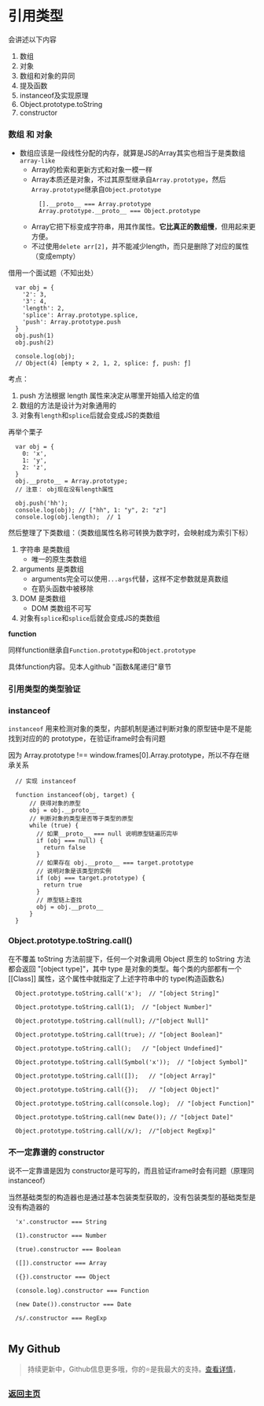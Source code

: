 # 引用类型

会讲述以下内容
1. 数组
2. 对象
3. 数组和对象的异同
4. 提及函数
5. instanceof及实现原理
6. Object.prototype.toString
7. constructor

### 数组 和 对象

* 数组应该是一段线性分配的内存，就算是JS的Array其实也相当于是类数组`array-like`
  * Array的检索和更新方式和对象一模一样
  * Array本质还是对象，不过其原型继承自`Array.prototype`，然后`Array.prototype`继承自`Object.prototype`
    ```
      [].__proto__ === Array.prototype
      Array.prototype.__proto__ === Object.prototype
    ```
  * Array它把下标变成字符串，用其作属性。**它比真正的数组慢**，但用起来更方便。
  * 不过使用`delete arr[2]`，并不能减少length，而只是删除了对应的属性（变成empty）

借用一个面试题（不知出处）
```
  var obj = {
    '2': 3,
    '3': 4,
    'length': 2,
    'splice': Array.prototype.splice,
    'push': Array.prototype.push
  }
  obj.push(1)
  obj.push(2)

  console.log(obj);
  // Object(4) [empty × 2, 1, 2, splice: ƒ, push: ƒ]
```

考点：
1. push 方法根据 length 属性来决定从哪里开始插入给定的值
2. 数组的方法是设计为对象通用的
3. 对象有`length`和`splice`后就会变成JS的类数组

再举个栗子

```
  var obj = {
    0: 'x',
    1: 'y',
    2: 'z',
  }
  obj.__proto__ = Array.prototype;
  // 注意： obj现在没有length属性

  obj.push('hh');
  console.log(obj); // ["hh", 1: "y", 2: "z"]
  console.log(obj.length);  // 1
```

然后整理了下类数组：（类数组属性名称可转换为数字时，会映射成为索引下标）

1. 字符串 是类数组
    - 唯一的原生类数组
2. arguments 是类数组
    - arguments完全可以使用`...args`代替，这样不定参数就是真数组
    - 在箭头函数中被移除
3. DOM 是类数组
    - DOM 类数组不可写
4. 对象有`splice`和`splice`后就会变成JS的类数组


**function**

同样function继承自`Function.prototype`和`Object.prototype`

具体function内容。见本人github "函数&尾递归"章节

### 引用类型的类型验证

### instanceof

`instanceof` 用来检测对象的类型，内部机制是通过判断对象的原型链中是不是能找到对应的的 prototype，在验证iframe时会有问题

因为 Array.prototype !== window.frames[0].Array.prototype，所以不存在继承关系

```
  // 实现 instanceof

  function instanceof(obj, target) {
      // 获得对象的原型
      obj = obj.__proto__
      // 判断对象的类型是否等于类型的原型
      while (true) {
        // 如果__proto__ === null 说明原型链遍历完毕
        if (obj === null) {
          return false
        }
        // 如果存在 obj.__proto__ === target.prototype
        // 说明对象是该类型的实例
        if (obj === target.prototype) {
          return true
        }
        // 原型链上查找
        obj = obj.__proto__
      }
  }
```

### Object.prototype.toString.call()

在不覆盖 toString 方法前提下，任何一个对象调用 Object 原生的 toString 方法都会返回 "[object type]"，其中 type 是对象的类型。每个类的内部都有一个 [\[Class]] 属性，这个属性中就指定了上述字符串中的 type(构造函数名)

```
  Object.prototype.toString.call('x');  // "[object String]"

  Object.prototype.toString.call(1);  // "[object Number]"

  Object.prototype.toString.call(null); //"[object Null]"

  Object.prototype.toString.call(true); // "[object Boolean]"

  Object.prototype.toString.call();   // "[object Undefined]"

  Object.prototype.toString.call(Symbol('x'));  // "[object Symbol]"

  Object.prototype.toString.call([]);   // "[object Array]"

  Object.prototype.toString.call({});   // "[object Object]"

  Object.prototype.toString.call(console.log);  // "[object Function]"

  Object.prototype.toString.call(new Date()); // "[object Date]"

  Object.prototype.toString.call(/x/);  //"[object RegExp]"
```

### 不一定靠谱的 constructor 

说不一定靠谱是因为 constructor是可写的，而且验证iframe时会有问题（原理同 instanceof）

当然基础类型的构造器也是通过基本包装类型获取的，没有包装类型的基础类型是没有构造器的

```
  'x'.constructor === String

  (1).constructor === Number

  (true).constructor === Boolean

  ([]).constructor === Array

  ({}).constructor === Object

  (console.log).constructor === Function

  (new Date()).constructor === Date

  /s/.constructor === RegExp
  
```

## My Github

> 持续更新中，Github信息更多哦，你的⭐是我最大的支持。[查看详情](https://github.com/zhongmeizhi/)，

### [返回主页](/README.md)